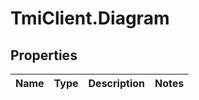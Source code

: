# TmiClient.Diagram

## Properties
Name | Type | Description | Notes
------------ | ------------- | ------------- | -------------

